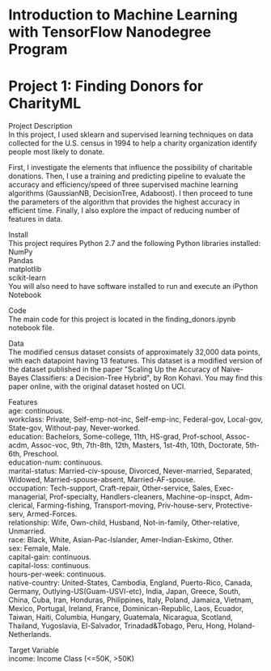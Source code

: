 
# Introduction to Machine Learning with TensorFlow Nanodegree Program  
# Project 1: Finding Donors for CharityML  

Project Description  
In this project, I used sklearn and supervised learning techniques on data collected for the U.S. census in 1994 to help a charity organization identify people most likely to donate.

First, I investigate the elements that influence the possibility of charitable donations. Then, I use a training and predicting pipeline to evaluate the accuracy and efficiency/speed of three supervised machine learning algorithms (GaussianNB, DecisionTree, Adaboost). I then proceed to tune the parameters of the algorithm that provides the highest accuracy in efficient time. Finally, I also explore the impact of reducing number of features in data.

Install  
This project requires Python 2.7 and the following Python libraries installed:  
NumPy  
Pandas   
matplotlib   
scikit-learn  
You will also need to have software installed to run and execute an iPython Notebook  

Code   
The main code for this project is located in the finding_donors.ipynb notebook file. 


Data    
The modified census dataset consists of approximately 32,000 data points, with each datapoint having 13 features. This dataset is a modified version of the dataset published in the paper "Scaling Up the Accuracy of Naive-Bayes Classifiers: a Decision-Tree Hybrid", by Ron Kohavi. You may find this paper online, with the original dataset hosted on UCI.

Features  
age: continuous.  
workclass: Private, Self-emp-not-inc, Self-emp-inc, Federal-gov, Local-gov, State-gov, Without-pay, Never-worked.  
education: Bachelors, Some-college, 11th, HS-grad, Prof-school, Assoc-acdm, Assoc-voc, 9th, 7th-8th, 12th, Masters, 1st-4th, 10th, Doctorate, 5th-6th, Preschool.  
education-num: continuous.  
marital-status: Married-civ-spouse, Divorced, Never-married, Separated, Widowed, Married-spouse-absent, Married-AF-spouse.  
occupation: Tech-support, Craft-repair, Other-service, Sales, Exec-managerial, Prof-specialty, Handlers-cleaners, Machine-op-inspct, Adm-clerical, Farming-fishing, Transport-moving, Priv-house-serv, Protective-serv, Armed-Forces.  
relationship: Wife, Own-child, Husband, Not-in-family, Other-relative, Unmarried.  
race: Black, White, Asian-Pac-Islander, Amer-Indian-Eskimo, Other.  
sex: Female, Male.  
capital-gain: continuous.  
capital-loss: continuous.  
hours-per-week: continuous.  
native-country: United-States, Cambodia, England, Puerto-Rico, Canada, Germany, Outlying-US(Guam-USVI-etc), India, Japan, Greece, South, China, Cuba, Iran, Honduras, Philippines, Italy, Poland, Jamaica, Vietnam, Mexico, Portugal, Ireland, France, Dominican-Republic, Laos, Ecuador, Taiwan, Haiti, Columbia, Hungary, Guatemala, Nicaragua, Scotland, Thailand, Yugoslavia, El-Salvador, Trinadad&Tobago, Peru, Hong, Holand-Netherlands.  

Target Variable  
income: Income Class (<=50K, >50K)
